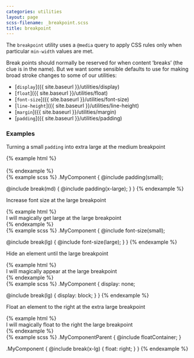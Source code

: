 ```yaml
---
categories: utilities
layout: page
scss-filename: _breakpoint.scss
title: breakpoint
---
```

The `breakpoint` utility uses a `@media` query to apply CSS rules only when particular `min-width` values are met.

Break points should normally be reserved for when content ‘breaks’ (the clue is in the name). But we want some sensible defaults to use for making broad stroke changes to some of our utilities:  

* [`display`]({{ site.baseurl }}/utilities/display)
* [`float`]({{ site.baseurl }}/utilities/float)
* [`font-size`]({{ site.baseurl }}/utilities/font-size)
* [`line-height`]({{ site.baseurl }}/utilities/line-height)
* [`margin`]({{ site.baseurl }}/utilities/margin)
* [`padding`]({{ site.baseurl }}/utilities/padding)

### Examples

Turning a small `padding` into extra large at the medium breakpoint

<div class="DocsExample DocsExample--grouped DocsExample--labelUtilityClasses">
{% example html %}
<div class="u-background-color--gray-12 u-padding--small u-md-padding--x-large">
  <div class="u-background-color--gray-15">&nbsp;</div>
</div>
{% endexample %}
</div>

<div class="DocsExample DocsExample--labelMixins DocsExample--renderHidden">
{% example scss %}
.MyComponent {
  @include padding(small);

  @include break(md) {
    @include padding(x-large);
  }
}
{% endexample %}
</div>


Increase font size at the large breakpoint

<div class="DocsExample DocsExample--grouped DocsExample--labelUtilityClasses">
{% example html %}
<div class="u-font-size--small u-lg-font-size--large">
  I will magically get large at the large breakpoint
</div>
{% endexample %}
</div>

<div class="DocsExample DocsExample--labelMixins DocsExample--renderHidden">
{% example scss %}
.MyComponent {
  @include font-size(small);

  @include break(lg) {
    @include font-size(large);
  }
}
{% endexample %}
</div>


Hide an element until the large breakpoint

<div class="DocsExample DocsExample--grouped DocsExample--labelUtilityClasses">
{% example html %}
<div class="u-display--none u-lg-display--block">
  I will magically appear at the large breakpoint
</div>
{% endexample %}
</div>

<div class="DocsExample DocsExample--labelMixins DocsExample--renderHidden">
{% example scss %}
.MyComponent {
  display: none;

  @include break(lg) {
    display: block;
  }
}
{% endexample %}
</div>


Float an element to the right at the extra large breakpoint

<div class="DocsExample DocsExample--grouped DocsExample--labelUtilityClasses">
{% example html %}
<div class="u-floatContainer">
  <div class="u-x-lg-float--right">
    I will magically float to the right the large breakpoint
  </div>
</div>
{% endexample %}
</div>

<div class="DocsExample DocsExample--labelMixins DocsExample--renderHidden">
{% example scss %}
.MyComponentParent {
  @include floatContainer;
}

.MyComponent {
  @include break(x-lg) {
    float: right;
  }
}
{% endexample %}
</div>
